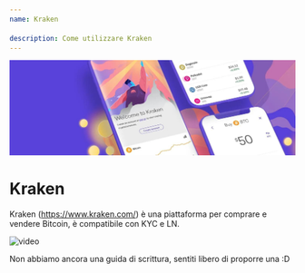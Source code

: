 ```yaml
---
name: Kraken

description: Come utilizzare Kraken
---
```


![cover](assets/cover.jpeg)

# Kraken

Kraken (https://www.kraken.com/) è una piattaforma per comprare e vendere Bitcoin, è compatibile con KYC e LN.

![video](https://www.youtube.com/watch?v=ZCGXl5A2Hbc)

Non abbiamo ancora una guida di scrittura, sentiti libero di proporre una :D
